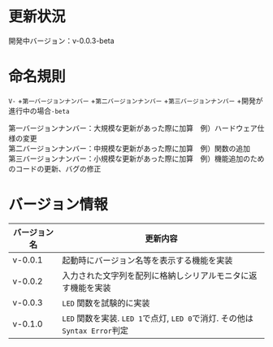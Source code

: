 # 更新状況

開発中バージョン：v-0.0.3-beta

# 命名規則

`V-` +`第一バージョンナンバー` +`第二バージョンナンバー` +`第三バージョンナンバー` +開発が進行中の場合`-beta`

第一バージョンナンバー：大規模な更新があった際に加算　例）ハードウェア仕様の変更  
第二バージョンナンバー：中規模な更新があった際に加算　例）関数の追加  
第三バージョンナンバー：小規模な更新があった際に加算　例）機能追加のためのコードの更新、バグの修正  

# バージョン情報

| バージョン名 | 更新内容 |
|----|----|
| v-0.0.1 | 起動時にバージョン名等を表示する機能を実装 |
| v-0.0.2 | 入力された文字列を配列に格納しシリアルモニタに返す機能を実装 |
| v-0.0.3 | `LED` 関数を試験的に実装 |
| v-0.1.0 | `LED` 関数を実装. `LED 1`で点灯, `LED 0`で消灯. その他は`Syntax Error`判定 |
